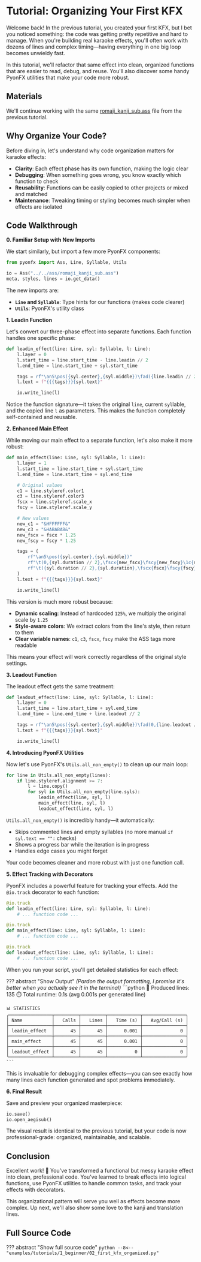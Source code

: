 # Tutorial: Organizing Your First KFX

Welcome back! In the previous tutorial, you created your first KFX, but I bet you noticed something: the code was getting pretty repetitive and hard to manage. When you're building real karaoke effects, you'll often work with dozens of lines and complex timing—having everything in one big loop becomes unwieldy fast.

In this tutorial, we'll refactor that same effect into clean, organized functions that are easier to read, debug, and reuse. You'll also discover some handy PyonFX utilities that make your code more robust.

## Materials

We'll continue working with the same [romaji_kanji_sub.ass](https://github.com/CoffeeStraw/PyonFX/blob/v1.0.0/examples/ass/romaji_kanji_sub.ass) file from the previous tutorial.

## Why Organize Your Code?

Before diving in, let's understand why code organization matters for karaoke effects:

- **Clarity**: Each effect phase has its own function, making the logic clear
- **Debugging**: When something goes wrong, you know exactly which function to check
- **Reusability**: Functions can be easily copied to other projects or mixed and matched
- **Maintenance**: Tweaking timing or styling becomes much simpler when effects are isolated

## Code Walkthrough

**0. Familiar Setup with New Imports**

We start similarly, but import a few more PyonFX components:

```python
from pyonfx import Ass, Line, Syllable, Utils

io = Ass("../../ass/romaji_kanji_sub.ass")
meta, styles, lines = io.get_data()
```

The new imports are:

- **`Line` and `Syllable`**: Type hints for our functions (makes code clearer)
- **`Utils`**: PyonFX's utility class

**1. Leadin Function**

Let's convert our three-phase effect into separate functions. Each function handles one specific phase:

```python
def leadin_effect(line: Line, syl: Syllable, l: Line):
    l.layer = 0
    l.start_time = line.start_time - line.leadin // 2
    l.end_time = line.start_time + syl.start_time

    tags = rf"\an5\pos({syl.center},{syl.middle})\fad({line.leadin // 2},0)"
    l.text = f"{{{tags}}}{syl.text}"

    io.write_line(l)
```

Notice the function signature—it takes the original `line`, current `syl`lable, and the copied line `l` as parameters. This makes the function completely self-contained and reusable.

**2. Enhanced Main Effect**

While moving our main effect to a separate function, let's also make it more robust:

```python
def main_effect(line: Line, syl: Syllable, l: Line):
    l.layer = 1
    l.start_time = line.start_time + syl.start_time
    l.end_time = line.start_time + syl.end_time

    # Original values
    c1 = line.styleref.color1
    c3 = line.styleref.color3
    fscx = line.styleref.scale_x
    fscy = line.styleref.scale_y

    # New values
    new_c1 = "&HFFFFFF&"
    new_c3 = "&HABABAB&"
    new_fscx = fscx * 1.25
    new_fscy = fscy * 1.25

    tags = (
        rf"\an5\pos({syl.center},{syl.middle})"
        rf"\t(0,{syl.duration // 2},\fscx{new_fscx}\fscy{new_fscy}\1c{new_c1}\3c{new_c3})"
        rf"\t({syl.duration // 2},{syl.duration},\fscx{fscx}\fscy{fscy}\1c{c1}\3c{c3})"
    )
    l.text = f"{{{tags}}}{syl.text}"

    io.write_line(l)
```

This version is much more robust because:

- **Dynamic scaling**: Instead of hardcoded `125%`, we multiply the original scale by `1.25`
- **Style-aware colors**: We extract colors from the line's style, then return to them
- **Clear variable names**: `c1`, `c3`, `fscx`, `fscy` make the ASS tags more readable

This means your effect will work correctly regardless of the original style settings.

**3. Leadout Function**

The leadout effect gets the same treatment:

```python
def leadout_effect(line: Line, syl: Syllable, l: Line):
    l.layer = 0
    l.start_time = line.start_time + syl.end_time
    l.end_time = line.end_time + line.leadout // 2

    tags = rf"\an5\pos({syl.center},{syl.middle})\fad(0,{line.leadout // 2})"
    l.text = f"{{{tags}}}{syl.text}"

    io.write_line(l)
```

**4. Introducing PyonFX Utilities**

Now let's use PyonFX's `Utils.all_non_empty()` to clean up our main loop:

```python
for line in Utils.all_non_empty(lines):
    if line.styleref.alignment >= 7:
        l = line.copy()
        for syl in Utils.all_non_empty(line.syls):
            leadin_effect(line, syl, l)
            main_effect(line, syl, l)
            leadout_effect(line, syl, l)
```

`Utils.all_non_empty()` is incredibly handy—it automatically:

- Skips commented lines and empty syllables (no more manual `if syl.text == "":` checks)
- Shows a progress bar while the iteration is in progress
- Handles edge cases you might forget

Your code becomes cleaner and more robust with just one function call.

**5. Effect Tracking with Decorators**

PyonFX includes a powerful feature for tracking your effects. Add the `@io.track` decorator to each function:

```python
@io.track
def leadin_effect(line: Line, syl: Syllable, l: Line):
    # ... function code ...

@io.track
def main_effect(line: Line, syl: Syllable, l: Line):
    # ... function code ...

@io.track
def leadout_effect(line: Line, syl: Syllable, l: Line):
    # ... function code ...
```

When you run your script, you'll get detailed statistics for each effect:

??? abstract "Show Output"
    *(Pardon the output formatting, I promise it's better when you actually see it in the terminal)*
    ```python
    🐰 Produced lines: 135
    ⏱️ Total runtime: 0.1s (avg 0.001s per generated line)

    📊 STATISTICS
    ╭────────────────┬─────────┬─────────┬────────────┬────────────────╮
    │ Name           │   Calls │   Lines │   Time (s) │   Avg/Call (s) │
    ├────────────────┼─────────┼─────────┼────────────┼────────────────┤
    │ leadin_effect  │      45 │      45 │      0.001 │              0 │
    ├────────────────┼─────────┼─────────┼────────────┼────────────────┤
    │ main_effect    │      45 │      45 │      0.001 │              0 │
    ├────────────────┼─────────┼─────────┼────────────┼────────────────┤
    │ leadout_effect │      45 │      45 │          0 │              0 │
    ╰────────────────┴─────────┴─────────┴────────────┴────────────────╯
    ```

This is invaluable for debugging complex effects—you can see exactly how many lines each function generated and spot problems immediately.

**6. Final Result**

Save and preview your organized masterpiece:

```python
io.save()
io.open_aegisub()
```

The visual result is identical to the previous tutorial, but your code is now professional-grade: organized, maintainable, and scalable.

## Conclusion

Excellent work! :tada: You've transformed a functional but messy karaoke effect into clean, professional code. You've learned to break effects into logical functions, use PyonFX utilities to handle common tasks, and track your effects with decorators.

This organizational pattern will serve you well as effects become more complex. Up next, we'll also show some love to the kanji and translation lines.

## Full Source Code
??? abstract "Show full source code"
    ```python
    --8<-- "examples/tutorials/1_beginner/02_first_kfx_organized.py"
    ```